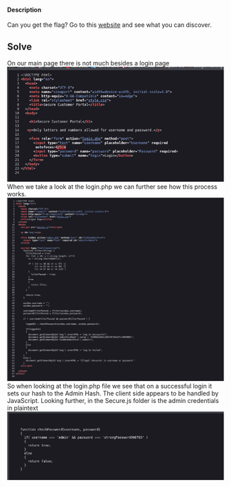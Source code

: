 #### Description
Can you get the flag?
Go to this [website](http://saturn.picoctf.net:52043/) and see what you can discover.
## Solve
On our main page there is not much besides a login page
![](Images/Pasted%20image%2020250330214840.png)
When we take a look at the login.php we can further see how this process works.
![](Images/Pasted%20image%2020250330214918.png)
So when looking at the login.php file we see that on a successful login it sets our hash to the Admin Hash.
The client side appears to be handled by JavaScript.
Looking further, in the Secure.js folder is the admin credentials in plaintext
![](Images/Pasted%20image%2020250330220008.png)
